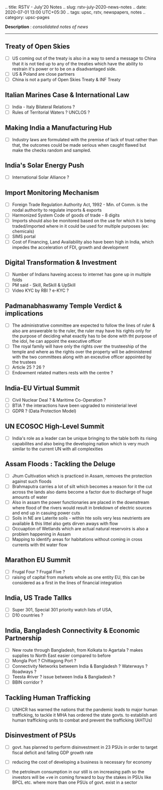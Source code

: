 .. title: RSTV - July'20  Notes
.. slug: rstv-july-2020-news-notes
.. date: 2020-07-01 13:00 UTC+05:30
.. tags: upsc, rstv, newspapers, notes
.. category: upsc-pages

**Description** : *consolidated notes of news*

***
<!-- TEASER_END -->

## Treaty of Open Skies
- [ ] US coming out of the treaty is also in a way to send a message to China that it is not tied up to any of the treaties which have the ability to restrain it's power or to be on a disadvantaged side.
- [ ] US & Poland are close partners
- [ ] China is not a party of Open Skies Treaty & INF Treaty

## Italian Marines Case & International Law
- [ ] India - Italy Bilateral Relations ?
- [ ] Rules of Territorial Waters ? UNCLOS ?

## Making India a Manufacturing Hub
- [ ] Industry laws are formulated with the premise of lack of trust rather than that, the outcomes could be made serious when caught flawed but make the checks random and sampled.

## India's Solar Energy Push 
- [ ] International Solar Alliance ?

## Import Monitoring Mechanism
- [ ] Foreign Trade Regulation Authority Act, 1992 - Min. of Comm. is the nodal authority to regulate imports & exports
- [ ] Harmonized System Code of goods of trade - 8 digits
- [ ] Imports should also be monitored based on the use for which it is being traded/imported where in it could be used for multiple purposes (ex: chemicals)
- [ ] SIMS portal 
- [ ] Cost of Financing, Land Availability also have been high in India, which impedes the acceleration of FDI, growth and development

## Digital Transformation & Investment
- [ ] Number of Indians haveing access to internet has gone up in multiple folds
- [ ] PM said - Skill, ReSkill & UpSkill
- [ ] Video KYC by RBI ? e-KYC ?

## Padmanabhaswamy Temple Verdict & implications
- [ ] The administrative committee are expected to follow the lines of ruler & also are answerable to the ruler, the ruler may have his rights only for the purpose of deciding what exactly has to be done with tht purpose of the idol, he can appoint the executive officer
- [ ] The royal family will have only the rights over the trusteeship of the temple and where as the rights over the property will be administered with the two committees along with an exceutive officer appointed by the trustees
- [ ] Article 25 ? 26 ?
- [ ] Endowment related matters rests with the centre ? 

## India-EU Virtual Summit
- [ ] Civil Nuclear Deal ? & Maritime Co-Operation ?
- [ ] BTIA ? the interactions have been upgraded to ministerial level
- [ ] GDPR ? (Data Protection Model)

## UN ECOSOC High-Level Summit
- [ ] India's role as a leader can be unique bringing to the table both its rising capabilites and also being the developing nation which is very much similar to the current UN with all complexities

## Assam Floods : Tackling the Deluge
- [ ] Jhum Cultivation which is practiced in Assam, removes the protection against such floods 
- [ ] Brahmaputra carries a lot of silt which becomes a reason for it the cut across the lands also dams become a factor due to discharge of huge amounts of water 
- [ ] Also in assam the power functionaries are placed in the downstream where flood of the rivers would result in brekdown of electric sources and end up in casuing power cuts 
- [ ] Soils in NE are Laterite soils - within hte soils very less neutrients are available & this littel also gets dirven aways with flow
- [ ] Occuaption of Wetlands which are actual natural reservoirs is also a problem happening in Assam
- [ ] Mapping to identify areas for habitations without coming in cross currents with tht water flow

## Marathon EU Summit
- [ ] Frugal Four ? Frugal Five ? 
- [ ] raising of capital from markets whole as one entity EU, this can be considered as a first in the lines of financial integration

## India, US Trade Tallks 
- [ ] Super 301, Special 301 priority watch lists of USA, 
- [ ] D10 countries ?

## India, Bangladesh Connectivity & Economic Partnership
- [ ] New route through Bangladesh, from Kolkata to Agartala ? makes supplies to North East easier compared to before 
- [ ] Mongla Port ? Chittagong Port ? 
- [ ] Connectivity Networks betweem India & Bangladesh ? Waterways ? Roadways ? 
- [ ] Teesta #river ? issue between India & Bangladesh ?
- [ ] BBIN corridor ? 

## Tackling Human Trafficking 
- [ ] UNHCR has warned the nations that the pandemic leads to major human trafficking, to tackle it MHA has ordered the state govts. to establish anti human trafficking units to combat and prevent the trafficking (AHTUs)

## Disinvestment of PSUs
- [ ] govt. has planned to perform disinvestment in 23 PSUs in order to target fiscal deficit and falling GDP growth rate
- [ ] reducing the cost of developing a business is necessary for economy
- [ ] the petroleum consumption in our still is on increasing path so the investors will be +ve in coming forward to buy the stakes in PSUs like BPCL etc. where more than one PSUs of govt. exist in a sector

